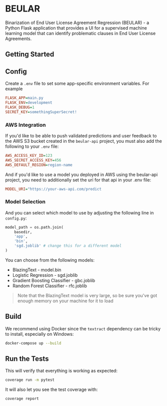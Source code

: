 # BEULAR

Binarization of End User License Agreement Regression (BEULAR) - a Python Flask application that provides a UI for a supervised machine learning model that can identify problematic clauses in End User License Agreements.

## Getting Started

## Config

Create a `.env` file to set some app-specific environment variables. For example

```ini
FLASK_APP=main.py
FLASK_ENV=development
FLASK_DEBUG=1
SECRET_KEY=somethingSuperSecret!
```

### AWS Integration

If you'd like to be able to push validated predictions and user feedback to the AWS S3 bucket created in the `beular-api` project, you must also add the following to your `.env` file:

```ini
AWS_ACCESS_KEY_ID=123
AWS_SECRET_ACCESS_KEY=456
AWS_DEFAULT_REGION=region-name
```

And if you'd like to use a model you deployed in AWS using the beular-api project, you need to additionally set the uri for that api in your .env file:

```ini
MODEL_URI="https://your-aws-api.com/predict
```

### Model Selection

And you can select which model to use by adjusting the following line in `config.py`:

```python
model_path = os.path.join(
    basedir,
    'app',
    'bin',
    'sgd.joblib' # change this for a different model
)
```

You can choose from the following models:

- BlazingText - model.bin
- Logistic Regression - sgd.joblib
- Gradient Boosting Classifier - gbc.joblib
- Random Forest Classifier - rfc.joblib

>Note that the BlazingText model is very large, so be sure you've got enough memory on your machine for it to load

## Build

We recommend using Docker since the `textract` dependency can be tricky to install, especially on Windows:

```bash
docker-compose up --build
```

## Run the Tests

This will verify that everything is working as expected:

```bash
coverage run -m pytest
```

It will also let you see the test coverage with:

```bash
coverage report
```
